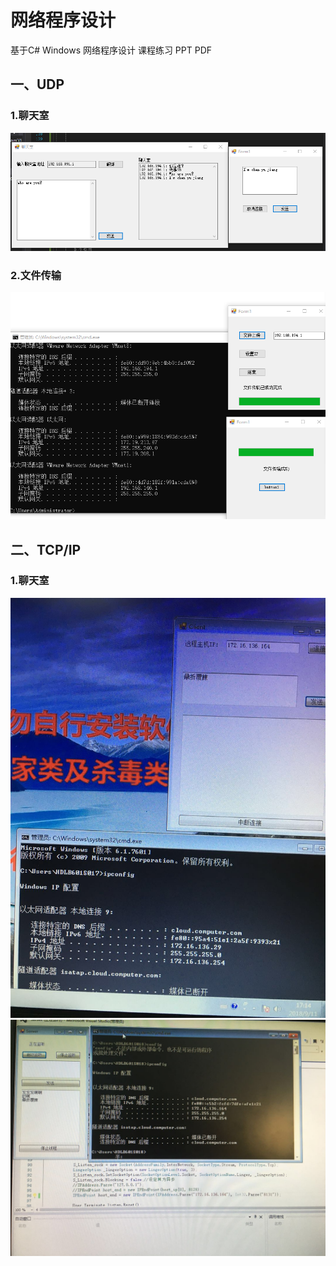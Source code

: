 # 网络程序设计
基于C# Windows 网络程序设计 课程练习 PPT PDF 

## 一、UDP<br>
### 1.聊天室
![Image text](https://github.com/122537067/WindowNetwork/blob/master/Windows%E7%BD%91%E7%BB%9C%E8%AE%BE%E8%AE%A1/1.%E8%81%8A%E5%A4%A9%E5%AE%A4/example.png)
### 2.文件传输
![Image text](https://github.com/122537067/WindowNetwork/blob/master/Windows%E7%BD%91%E7%BB%9C%E8%AE%BE%E8%AE%A1/2.UDP%E6%96%87%E4%BB%B6%E4%BC%A0%E8%BE%93/2.png)

## 二、TCP/IP
### 1.聊天室
![Image text](https://github.com/122537067/WindowNetwork/blob/master/Windows%E7%BD%91%E7%BB%9C%E8%AE%BE%E8%AE%A1/3.TCP%E8%81%8A%E5%A4%A9%E5%AE%A4/1.jpg)
![Image text](https://github.com/122537067/WindowNetwork/blob/master/Windows%E7%BD%91%E7%BB%9C%E8%AE%BE%E8%AE%A1/3.TCP%E8%81%8A%E5%A4%A9%E5%AE%A4/2.jpg
)
